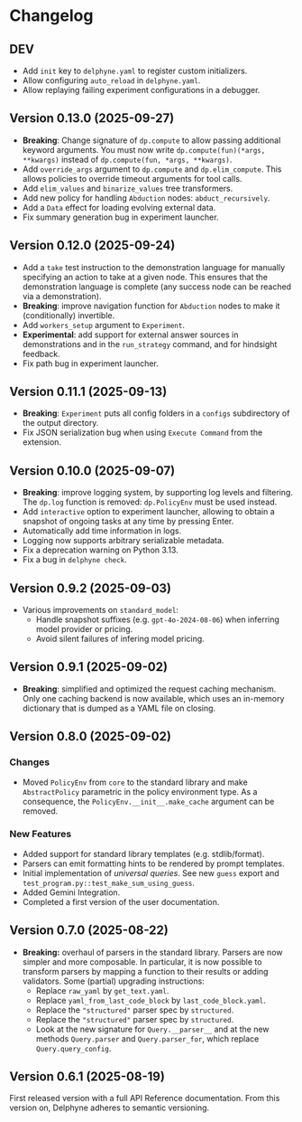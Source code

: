 # Changelog

## DEV

- Add `init` key to `delphyne.yaml` to register custom initializers.
- Allow configuring `auto_reload` in `delphyne.yaml`.
- Allow replaying failing experiment configurations in a debugger.

## Version 0.13.0 (2025-09-27)

- **Breaking**: Change signature of `dp.compute` to allow passing additional keyword arguments. You must now write `dp.compute(fun)(*args, **kwargs)` instead of `dp.compute(fun, *args, **kwargs)`.
- Add `override_args` argument to `dp.compute` and `dp.elim_compute`. This allows policies to override timeout arguments for tool calls.
- Add `elim_values` and `binarize_values` tree transformers.
- Add new policy for handling `Abduction` nodes: `abduct_recursively`.
- Add a `Data` effect for loading evolving external data.
- Fix summary generation bug in experiment launcher.

## Version 0.12.0 (2025-09-24)

- Add a `take` test instruction to the demonstration language for manually specifying an action to take at a given node. This ensures that the demonstration language is complete (any success node can be reached via a demonstration).
- **Breaking**: improve navigation function for `Abduction` nodes to make it (conditionally) invertible.
- Add `workers_setup` argument to `Experiment`.
- **Experimental**: add support for external answer sources in demonstrations and in the `run_strategy` command, and for hindsight feedback.
- Fix path bug in experiment launcher.

## Version 0.11.1 (2025-09-13)

- **Breaking**: `Experiment` puts all config folders in a `configs` subdirectory of the output directory.
- Fix JSON serialization bug when using `Execute Command` from the extension.

## Version 0.10.0 (2025-09-07)

- **Breaking**: improve logging system, by supporting log levels and filtering. The `dp.log` function is removed: `dp.PolicyEnv` must be used instead.
- Add `interactive` option to experiment launcher, allowing to obtain a snapshot of ongoing tasks at any time by pressing Enter.
- Automatically add time information in logs.
- Logging now supports arbitrary serializable metadata.
- Fix a deprecation warning on Python 3.13.
- Fix a bug in `delphyne check`.

## Version 0.9.2 (2025-09-03)

- Various improvements on `standard_model`:
  - Handle snapshot suffixes (e.g. `gpt-4o-2024-08-06`) when inferring model provider or pricing.
  - Avoid silent failures of infering model pricing.

## Version 0.9.1 (2025-09-02)

- **Breaking**: simplified and optimized the request caching mechanism. Only one caching backend is now available, which uses an in-memory dictionary that is dumped as a YAML file on closing.

## Version 0.8.0 (2025-09-02)

### Changes

- Moved `PolicyEnv` from `core` to the standard library and make `AbstractPolicy` parametric in the policy environment type. As a consequence, the `PolicyEnv.__init__.make_cache` argument can be removed.

### New Features

- Added support for standard library templates (e.g. stdlib/format).
- Parsers can emit formatting hints to be rendered by prompt templates.
- Initial implementation of _universal queries_. See new `guess` export and `test_program.py::test_make_sum_using_guess`.
- Added Gemini Integration.
- Completed a first version of the user documentation.

## Version 0.7.0 (2025-08-22)

- **Breaking:** overhaul of parsers in the standard library. Parsers are now simpler and more composable. In particular, it is now possible to transform parsers by mapping a function to their results or adding validators. Some (partial) upgrading instructions:
  - Replace `raw_yaml` by `get_text.yaml`.
  - Replace `yaml_from_last_code_block` by `last_code_block.yaml`.
  - Replace the `"structured"` parser spec by `structured`.
  - Replace the `"structured"` parser spec by `structured`.
  - Look at the new signature for `Query.__parser__` and at the new methods `Query.parser` and `Query.parser_for`, which replace `Query.query_config`.

## Version 0.6.1 (2025-08-19)

First released version with a full API Reference documentation. From this version on, Delphyne adheres to semantic versioning.